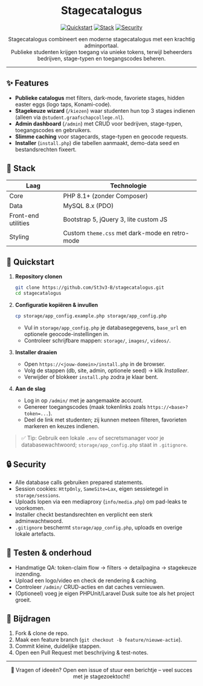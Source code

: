 <h1 align="center">Stagecatalogus</h1>

<p align="center">
  <a href="#-quickstart"><img alt="Quickstart" src="https://img.shields.io/badge/Quickstart-1,2,3-2563EB?style=for-the-badge"></a>
  <a href="#-stack"><img alt="Stack" src="https://img.shields.io/badge/PHP-8.1+-2563EB?style=for-the-badge"></a>
  <a href="#lock_security"><img alt="Security" src="https://img.shields.io/badge/Secure_by_default-16a34a?style=for-the-badge"></a>
</p>

<p align="center">
  Stagecatalogus combineert een moderne stagecatalogus met een krachtig adminportaal.<br>
  Publieke studenten krijgen toegang via unieke tokens, terwijl beheerders bedrijven, stage-typen en toegangscodes beheren.
</p>

---

## ✨ Features
- **Publieke catalogus** met filters, dark-mode, favoriete stages, hidden easter eggs (logo taps, Konami-code).
- **Stagekeuze wizard** (`/kiezen`) waar studenten hun top 3 stages indienen (alleen via `@student.graafschapcollege.nl`).
- **Admin dashboard** (`/admin`) met CRUD voor bedrijven, stage-typen, toegangscodes en gebruikers.
- **Slimme caching** voor stagecards, stage-typen en geocode requests.
- **Installer** (`install.php`) die tabellen aanmaakt, demo-data seed en bestandsrechten fixeert.

## 🧱 Stack
| Laag                | Technologie |
|---------------------|-------------|
| Core                | PHP 8.1+ (zonder Composer) |
| Data                | MySQL 8.x (PDO) |
| Front-end utilities | Bootstrap 5, jQuery 3, lite custom JS |
| Styling             | Custom `theme.css` met dark-mode en retro-mode |

## 🚀 Quickstart
1. **Repository clonen**
   ```bash
   git clone https://github.com/St3v3-B/stagecatalogus.git
   cd stagecatalogus
   ```

2. **Configuratie kopiëren & invullen**
   ```bash
   cp storage/app_config.example.php storage/app_config.php
   ```
   - Vul in `storage/app_config.php` je databasegegevens, `base_url` en optionele geocode-instellingen in.
   - Controleer schrijfbare mappen: `storage/`, `images/`, `videos/`.

3. **Installer draaien**
   - Open `https://<jouw-domein>/install.php` in de browser.
   - Volg de stappen (db, site, admin, optionele seed) → klik *Installeer*.
   - Verwijder of blokkeer `install.php` zodra je klaar bent.

4. **Aan de slag**
   - Log in op `/admin/` met je aangemaakte account.
   - Genereer toegangscodes (maak tokenlinks zoals `https://<base>?token=...`).
   - Deel de link met studenten; zij kunnen meteen filteren, favorieten markeren en keuzes indienen.

> ✅ Tip: Gebruik een lokale `.env` of secretsmanager voor je databasewachtwoord; `storage/app_config.php` staat in `.gitignore`.

## 🔒 Security
- Alle database calls gebruiken prepared statements.
- Session cookies: `HttpOnly`, `SameSite=Lax`, eigen sessietegel in `storage/sessions`.
- Uploads lopen via een mediaproxy (`info/media.php`) om pad-leaks te voorkomen.
- Installer checkt bestandsrechten en verplicht een sterk adminwachtwoord.
- `.gitignore` beschermt `storage/app_config.php`, uploads en overige lokale artefacts.

## 🧪 Testen & onderhoud
- Handmatige QA: token-claim flow → filters → detailpagina → stagekeuze inzending.
- Upload een logo/video en check de rendering & caching.
- Controleer `/admin/` CRUD-acties en dat caches vernieuwen.
- (Optioneel) voeg je eigen PHPUnit/Laravel Dusk suite toe als het project groeit.

## 🤝 Bijdragen
1. Fork & clone de repo.
2. Maak een feature branch (`git checkout -b feature/nieuwe-actie`).
3. Commit kleine, duidelijke stappen.
4. Open een Pull Request met beschrijving & test-notes.

---

<p align="center">💬 Vragen of ideeën? Open een issue of stuur een berichtje – veel succes met je stagezoektocht!</p>
